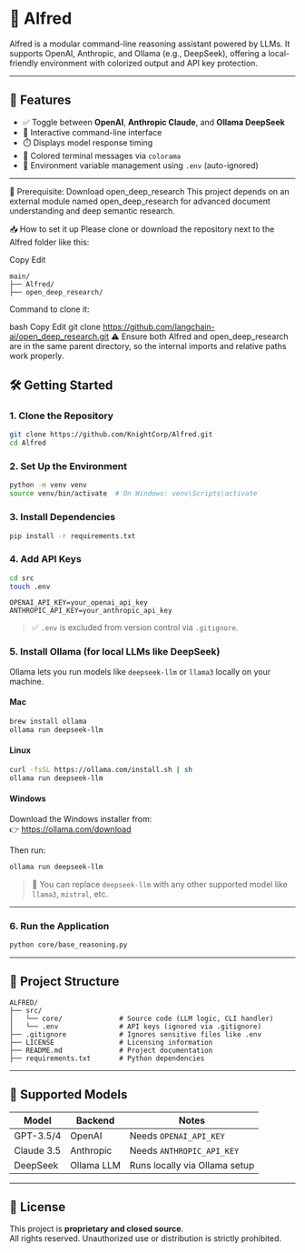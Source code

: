 # 🧠 Alfred

Alfred is a modular command-line reasoning assistant powered by LLMs. It supports OpenAI, Anthropic, and Ollama (e.g., DeepSeek), offering a local-friendly environment with colorized output and API key protection.

---

## 🚀 Features

- ✅ Toggle between **OpenAI**, **Anthropic Claude**, and **Ollama DeepSeek**
- 🧪 Interactive command-line interface
- ⏱️ Displays model response timing
- 🌈 Colored terminal messages via `colorama`
- 🔐 Environment variable management using `.env` (auto-ignored)

---
🧠 Prerequisite: Download open_deep_research
This project depends on an external module named open_deep_research for advanced document understanding and deep semantic research.

📥 How to set it up
Please clone or download the repository next to the Alfred folder like this:

Copy
Edit

```
main/
├── Alfred/
├── open_deep_research/

```
Command to clone it:

bash
Copy
Edit
git clone https://github.com/langchain-ai/open_deep_research.git
⚠️ Ensure both Alfred and open_deep_research are in the same parent directory, so the internal imports and relative paths work properly.

## 🛠️ Getting Started

### 1. Clone the Repository

```bash
git clone https://github.com/KnightCorp/Alfred.git
cd Alfred
```

### 2. Set Up the Environment

```bash
python -m venv venv
source venv/bin/activate  # On Windows: venv\Scripts\activate
```

### 3. Install Dependencies

```bash
pip install -r requirements.txt
```

### 4. Add API Keys

```bash
cd src
touch .env
```

```env
OPENAI_API_KEY=your_openai_api_key
ANTHROPIC_API_KEY=your_anthropic_api_key
```

> ✅ `.env` is excluded from version control via `.gitignore`.

### 5. Install Ollama (for local LLMs like DeepSeek)

Ollama lets you run models like `deepseek-llm` or `llama3` locally on your machine.

#### Mac

```bash
brew install ollama
ollama run deepseek-llm
```

#### Linux

```bash
curl -fsSL https://ollama.com/install.sh | sh
ollama run deepseek-llm
```

#### Windows

Download the Windows installer from:  
👉 https://ollama.com/download

Then run:

```bash
ollama run deepseek-llm
```

> 🧠 You can replace `deepseek-llm` with any other supported model like `llama3`, `mistral`, etc.

---

### 6. Run the Application

```bash
python core/base_reasoning.py
```

---

## 📁 Project Structure

```
ALFRED/
├── src/
│   └── core/              # Source code (LLM logic, CLI handler)
│   └── .env               # API keys (ignored via .gitignore)
├── .gitignore             # Ignores sensitive files like .env
├── LICENSE                # Licensing information
├── README.md              # Project documentation
├── requirements.txt       # Python dependencies
```

---


## 🤖 Supported Models

| Model         | Backend     | Notes                          |
|---------------|-------------|---------------------------------|
| GPT-3.5/4     | OpenAI      | Needs `OPENAI_API_KEY`         |
| Claude 3.5    | Anthropic   | Needs `ANTHROPIC_API_KEY`      |
| DeepSeek      | Ollama LLM  | Runs locally via Ollama setup  |

---

## 📄 License

This project is **proprietary and closed source**.  
All rights reserved. Unauthorized use or distribution is strictly prohibited.
